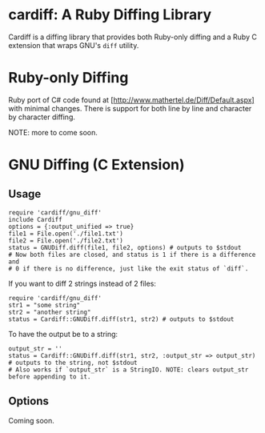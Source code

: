 cardiff: A Ruby Diffing Library
===============================

Cardiff is a diffing library that provides both Ruby-only diffing
and a Ruby C extension that wraps GNU's `diff` utility.

Ruby-only Diffing
=================

Ruby port of C# code found at [http://www.mathertel.de/Diff/Default.aspx]
with minimal changes. There is support for both line by line and character
by character diffing.

NOTE: more to come soon.

GNU Diffing (C Extension)
=========================

Usage
-----

    require 'cardiff/gnu_diff'
    include Cardiff
    options = {:output_unified => true}
    file1 = File.open('./file1.txt')
    file2 = File.open('./file2.txt')
    status = GNUDiff.diff(file1, file2, options) # outputs to $stdout
    # Now both files are closed, and status is 1 if there is a difference and
    # 0 if there is no difference, just like the exit status of `diff`.

If you want to diff 2 strings instead of 2 files:

    require 'cardiff/gnu_diff'
    str1 = "some string"
    str2 = "another string"
    status = Cardiff::GNUDiff.diff(str1, str2) # outputs to $stdout

To have the output be to a string:

    output_str = ''
    status = Cardiff::GNUDiff.diff(str1, str2, :output_str => output_str) # outputs to the string, not $stdout
    # Also works if `output_str` is a StringIO. NOTE: clears output_str before appending to it.

Options
-------

Coming soon.
